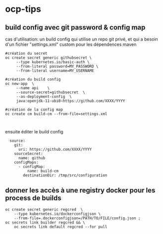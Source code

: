 # ocp-tips

## build config avec git password & config map

cas d'utilisation: un build config qui utilise un repo git privé, et qui a besoin d'un fichier "settings.xml" custom pour les dépendences maven

```
#création du secret
oc create secret generic githubsecret \
	 --type kubernetes.io/basic-auth \
	 --from-literal password=MY_PASSWORD \
	 --from-literal username=MY_USERNAME

#création du build config
oc new-app  \
	 --name api    \
	 --source-secret=githubsecret  \
	 --as-deployment-config  \
	 java:openjdk-11-ubi8~https://github.com/XXXX/YYYY

#création de la config map
oc create cm build-cm --from-file=settings.xml



```
ensuite éditer le build config
```
  source:
    git:
      uri: https://github.com/XXXX/YYYY
    sourceSecret:
      name: github
    configMaps:
      - configMap:
          name: build-cm
        destinationDir: /tmp/src/configuration
```


## donner les accès à une registry docker pour les process de builds
```
oc create secret generic regcred  \
	--type kubernetes.io/dockerconfigjson \
	--from-file=.dockerconfigjson=/PATH/TO/FILE/config.json ;
oc secrets link builder regcred && \
	oc secrets link default regcred --for pull

```
